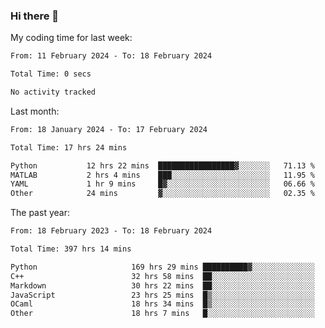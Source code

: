 ### Hi there 👋

My coding time for last week:

<!--START_SECTION:week-->

```txt
From: 11 February 2024 - To: 18 February 2024

Total Time: 0 secs

No activity tracked
```

<!--END_SECTION:week-->

Last month:

<!--START_SECTION:month-->

```txt
From: 18 January 2024 - To: 17 February 2024

Total Time: 17 hrs 24 mins

Python           12 hrs 22 mins  █████████████████▓░░░░░░░   71.13 %
MATLAB           2 hrs 4 mins    ███░░░░░░░░░░░░░░░░░░░░░░   11.95 %
YAML             1 hr 9 mins     █▓░░░░░░░░░░░░░░░░░░░░░░░   06.66 %
Other            24 mins         ▓░░░░░░░░░░░░░░░░░░░░░░░░   02.35 %
```

<!--END_SECTION:month-->

The past year:

<!--START_SECTION:year-->

```txt
From: 18 February 2023 - To: 18 February 2024

Total Time: 397 hrs 14 mins

Python                     169 hrs 29 mins ██████████▓░░░░░░░░░░░░░░   42.67 %
C++                        32 hrs 58 mins  ██░░░░░░░░░░░░░░░░░░░░░░░   08.30 %
Markdown                   30 hrs 22 mins  ██░░░░░░░░░░░░░░░░░░░░░░░   07.65 %
JavaScript                 23 hrs 25 mins  █▒░░░░░░░░░░░░░░░░░░░░░░░   05.90 %
OCaml                      18 hrs 34 mins  █▒░░░░░░░░░░░░░░░░░░░░░░░   04.67 %
Other                      18 hrs 7 mins   █░░░░░░░░░░░░░░░░░░░░░░░░   04.56 %
```

<!--END_SECTION:year-->
